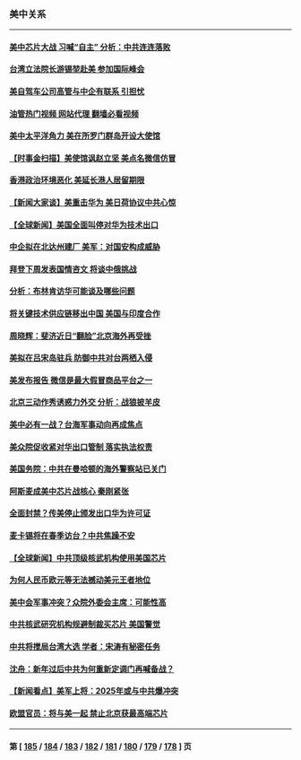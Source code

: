 ### 美中关系
---
#### [美中芯片大战 习喊“自主” 分析：中共连连落败](../../pages/nf1412576/n13920089.md?02020845) 
#### [台湾立法院长游锡堃赴美 参加国际峰会](../../pages/nf1412576/n13920393.md?02020845) 
#### [美自驾车公司高管与中企有联系 引担忧](../../pages/nf1412576/n13920341.md?02020845) 
#### [油管热门视频 网站代理 翻墙必看视频](http://138.2.39.72:81/youtube.html?epic-marker?02020845)
#### [美中太平洋角力 美在所罗门群岛开设大使馆](../../pages/nf1412576/n13920336.md?02020845) 
#### [【时事金扫描】美使馆讽赵立坚 美点名微信仿冒](../../pages/nf1412576/n13920282.md?02020845) 
#### [香港政治环境恶化 美延长港人居留期限](../../pages/nf1412576/n13920317.md?02020845) 
#### [【新闻大家谈】美重击华为 美日荷协议中共心惊](../../pages/nf1412576/n13920246.md?02020845) 
#### [【全球新闻】美国全面叫停对华为技术出口](../../pages/nf1412576/n13920076.md?02020845) 
#### [中企拟在北达州建厂 美军：对国安构成威胁](../../pages/nf1412576/n13919937.md?02020845) 
#### [拜登下周发表国情咨文 将谈中俄挑战](../../pages/nf1412576/n13919837.md?02020845) 
#### [分析：布林肯访华可能谈及哪些问题](../../pages/nf1412576/n13919773.md?02020845) 
#### [将关键技术供应链移出中国 美国与印度合作](../../pages/nf1412576/n13919690.md?02020845) 
#### [周晓辉：斐济近日“翻脸”北京海外再受挫](../../pages/nf1412576/n13919369.md?02020845) 
#### [美拟在吕宋岛驻兵 防御中共对台两栖入侵](../../pages/nf1412576/n13919568.md?02020845) 
#### [美发布报告 微信是最大假冒商品平台之一](../../pages/nf1412576/n13919551.md?02020845) 
#### [北京三动作秀诱惑力外交 分析：战狼披羊皮](../../pages/nf1412576/n13919549.md?02020845) 
#### [美中必有一战？台海军事动向再成焦点](../../pages/nf1412576/n13919427.md?02020845) 
#### [美众院促收紧对华出口管制 落实执法权责](../../pages/nf1412576/n13919269.md?02020845) 
#### [美国务院：中共在曼哈顿的海外警察站已关门](../../pages/nf1412576/n13919091.md?02020845) 
#### [阿斯麦成美中芯片战核心 秦刚紧张](../../pages/nf1412576/n13919001.md?02020845) 
#### [全面封禁？传美停止颁发出口华为许可证](../../pages/nf1412576/n13918976.md?02020845) 
#### [麦卡锡将在春季访台？中共焦躁不安](../../pages/nf1412576/n13918837.md?02020845) 
#### [【全球新闻】中共顶级核武机构使用美国芯片](../../pages/nf1412576/n13918665.md?02020845) 
#### [为何人民币欧元等无法撼动美元王者地位](../../pages/nf1412576/n13917579.md?02020845) 
#### [美中会军事冲突？众院外委会主席：可能性高](../../pages/nf1412576/n13918068.md?02020845) 
#### [中共核武研究机构规避制裁买芯片 美国警觉](../../pages/nf1412576/n13918033.md?02020845) 
#### [中共将搅局台湾大选 学者：宋涛有秘密任务](../../pages/nf1412576/n13917934.md?02020845) 
#### [沈舟：新年过后中共为何重新定调门再喊备战？](../../pages/nf1412576/n13917494.md?02020845) 
#### [【新闻看点】美军上将：2025年或与中共爆冲突](../../pages/nf1412576/n13917496.md?02020845) 
#### [欧盟官员：将与美一起 禁止北京获最高端芯片](../../pages/nf1412576/n13917511.md?02020845) 

---
#### 第 [ [185](./185.md?02020845) / [184](./184.md?02020845) / [183](./183.md?02020845) / [182](./182.md?02020845) / [181](./181.md?02020845) / [180](./180.md?02020845) / [179](./179.md?02020845) / [178](./178.md?02020845) ] 页
